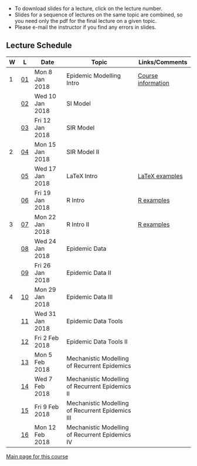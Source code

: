 * To download slides for a lecture, click on the lecture number.
* Slides for a sequence of lectures on the same topic are combined, so you need only the pdf for the final lecture on a given topic.
* Please e-mail the instructor if you find any errors in slides.

## Lecture Schedule

| W | L | Date | Topic | Links/Comments |
|---|---|------|-------|----------------|
| 1 | [01](4mbl01_2018.pdf) | Mon 8 Jan 2018 | Epidemic Modelling Intro | [Course information](../handouts/4mbinfo_2018.pdf) |
|  | [02](4mbl02_2018.pdf) | Wed 10 Jan 2018 | SI Model |  |
|  | [03](4mbl03_2018.pdf) | Fri 12 Jan 2018 | SIR Model |  |
| 2 | [04](4mbl04_2018.pdf) | Mon 15 Jan 2018 | SIR Model II |  |
|  | [05](4mbl05_2018.pdf) | Wed 17 Jan 2018 | LaTeX Intro | [LaTeX examples](latexexamples.zip) |
|  | [06](4mbl06_2018.pdf) | Fri 19 Jan 2018 | R Intro | [R examples](Rexamples.R) |
| 3 | [07](4mbl07_2018.pdf) | Mon 22 Jan 2018 | R Intro II | [R examples](Rexamples.R) |
|  | [08](4mbl08_2018.pdf) | Wed 24 Jan 2018 | Epidemic Data |  |
|  | [09](4mbl09_2018.pdf) | Fri 26 Jan 2018 | Epidemic Data II |  |
| 4 | [10](4mbl10_2018.pdf) | Mon 29 Jan 2018 | Epidemic Data III |  |
|  | [11](4mbl11_2018.pdf) | Wed 31 Jan 2018 | Epidemic Data Tools |  |
|  | [12](4mbl12_2018.pdf) | Fri 2 Feb 2018 | Epidemic Data Tools II |  |
|  | [13](4mbl13_2018.pdf) | Mon 5 Feb 2018 | Mechanistic Modelling of Recurrent Epidemics |  |
|  | [14](4mbl14_2018.pdf) | Wed 7 Feb 2018 | Mechanistic Modelling of Recurrent Epidemics II |  |
|  | [15](4mbl15_2018.pdf) | Fri 9 Feb 2018 | Mechanistic Modelling of Recurrent Epidemics III |  |
|  | [16](4mbl16_2018.pdf) | Mon 12 Feb 2018 | Mechanistic Modelling of Recurrent Epidemics IV |  |

[Main page for this course](https://davidearn.github.io/math4mb/)
